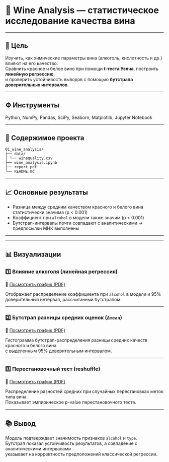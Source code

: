# 🍷 Wine Analysis — статистическое исследование качества вина

---

## 🎯 Цель
Изучить, как химические параметры вина (алкоголь, кислотность и др.) влияют на его качество.  
Сравнить красное и белое вино при помощи **t-теста Уэлча**, построить **линейную регрессию**,  
и проверить устойчивость выводов с помощью **бутстрапа доверительных интервалов**.

---

## ⚙️ Инструменты
Python, NumPy, Pandas, SciPy, Seaborn, Matplotlib, Jupyter Notebook

---

## 📁 Содержимое проекта
```
01_wine_analysis/
├── data/
│ └── winequality.csv
├── wine_analysis.ipynb
├── report.pdf
└── README.md
```
---

## 📈 Основные результаты
- Разница между средним качеством красного и белого вина статистически значима (p < 0.001)  
- Коэффициент при `alcohol` в модели также значим (p < 0.001)  
- Бутстрап-интервалы почти совпадают с аналитическими → предпосылки МНК выполнены  

---
---

## 📊 Визуализации

### 1️⃣ Влияние алкоголя (линейная регрессия)
📄 [Посмотреть график (PDF)](alcohol.pdf)

Отображает распределение коэффициента при `alcohol` в модели и 95% доверительный интервал, рассчитанный бутстрапом.

---

### 2️⃣ Бутстрап разницы средних оценок (`Δmean`)
📄 [Посмотреть график (PDF)](deltamean_bootstrap.pdf)

Гистограмма бутстрап-распределения разницы средних качеств красного и белого вина  
с выделенным 95% доверительным интервалом.

---

### 3️⃣ Перестановочный тест (reshuffle)
📄 [Посмотреть график (PDF)](reshafle.pdf)

Распределение разностей средних при случайных перестановках меток типа вина.  
Показывает эмпирическое p-value перестановочного теста.

---

## 📚 Вывод
Модель подтверждает значимость признаков `alcohol` и `type`.  
Бутстрап показал устойчивость результатов, а совпадение с аналитическими интервалами  
указывает на корректность предположений классической регрессии.
